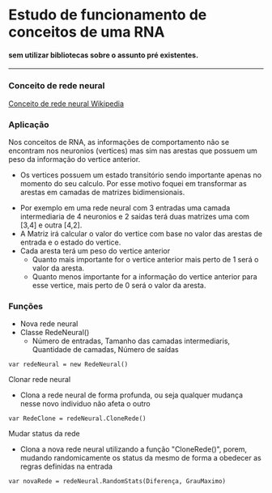 ﻿# Estudo de funcionamento de conceitos de uma RNA
#### sem utilizar bibliotecas sobre o assunto pré existentes.
----
### Conceito de rede neural 
[Conceito de rede neural Wikipedia](https://pt.wikipedia.org/wiki/Rede_neural_artificial)

### Aplicação

Nos conceitos de RNA, as informações de comportamento não se encontram nos neuronios (vertices) mas sim nas arestas que possuem um peso da informação do vertice anterior.
- Os vertices possuem um estado transitório sendo importante apenas no momento do seu calculo. 
Por esse motivo foquei em transformar as arestas em camadas de matrizes bidimensionais.
* Por exemplo em uma rede neural com 3 entradas uma camada intermediaria de 4 neuronios e 2 saidas terá duas matrizes uma com [3,4] e outra [4,2].
* A Matriz irá calcular o valor do vertice com base no valor das arestas de entrada e o estado do vertice. 
* Cada aresta terá um peso do vertice anterior
  * Quanto mais importante for o vertice anterior mais perto de 1 será o valor da aresta.
  * Quanto menos importante for a informação do vertice anterior para esse vertice, mais perto de 0 será o valor da aresta.

### Funções 
- Nova rede neural
- Classe RedeNeural()
  - Número de entradas, Tamanho das camadas intermediaris, Quantidade de camadas, Número de saídas
~~~~
var redeNeural = new RedeNeural()
~~~~
Clonar rede neural 
- Clona a rede neural de forma profunda, ou seja qualquer mudança nesse novo individuo não afeta o outro
~~~~
var RedeClone = redeNeural.CloneRede()
~~~~
Mudar status da rede
- Clona a nova rede neural utilizando a função "CloneRede()", porem,  mudando randomicamente os status da mesmo de forma a obedecer as regras definidas na entrada
~~~~
var novaRede = redeNeural.RandomStats(Diferença, GrauMaximo)
~~~~
